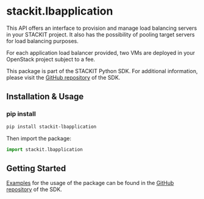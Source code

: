 # stackit.lbapplication
This API offers an interface to provision and manage load balancing servers in your STACKIT project. It also has the possibility of pooling target servers for load balancing purposes.

For each application load balancer provided, two VMs are deployed in your OpenStack project subject to a fee.


This package is part of the STACKIT Python SDK. For additional information, please visit the [GitHub repository](https://github.com/stackitcloud/stackit-sdk-python) of the SDK.


## Installation & Usage
### pip install

```sh
pip install stackit-lbapplication
```

Then import the package:
```python
import stackit.lbapplication
```

## Getting Started

[Examples](https://github.com/stackitcloud/stackit-sdk-python/tree/main/examples) for the usage of the package can be found in the [GitHub repository](https://github.com/stackitcloud/stackit-sdk-python) of the SDK.